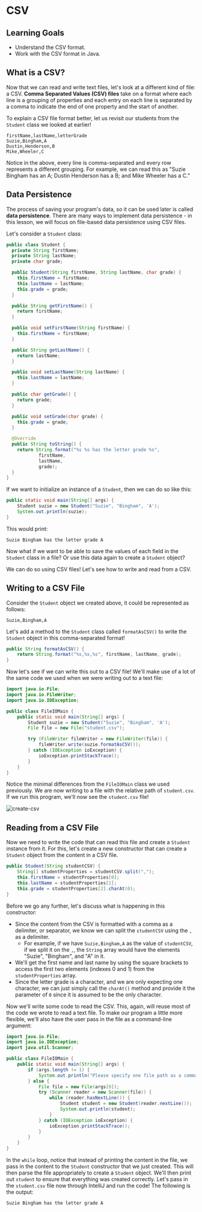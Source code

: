 # CSV

## Learning Goals

- Understand the CSV format.
- Work with the CSV format in Java.

## What is a CSV?

Now that we can read and write text files, let's look at a different kind of
file: a CSV. **Comma Separated Values (CSV) files** take on a format where each
line is a grouping of properties and each entry on each line is separated by a
comma to indicate the end of one property and the start of another.

To explain a CSV file format better, let us revisit our students from the
`Student` class we looked at earlier!

```plaintext
firstName,lastName,letterGrade
Suzie,Bingham,A
Dustin,Henderson,B
Mike,Wheeler,C
```

Notice in the above, every line is comma-separated and every row represents
a different grouping. For example, we can read this as "Suzie Bingham has an A;
Dustin Henderson has a B; and Mike Wheeler has a C."

## Data Persistence

The process of saving your program's data, so it can be used later is called
**data persistence**. There are many ways to implement data persistence - in this
lesson, we will focus on file-based data persistence using CSV files.

Let's consider a `Student` class:

```java
public class Student {
  private String firstName;
  private String lastName;
  private char grade;

  public Student(String firstName, String lastName, char grade) {
    this.firstName = firstName;
    this.lastName = lastName;
    this.grade = grade;
  }

  public String getFirstName() {
    return firstName;
  }

  public void setFirstName(String firstName) {
    this.firstName = firstName;
  }

  public String getLastName() {
    return lastName;
  }

  public void setLastName(String lastName) {
    this.lastName = lastName;
  }

  public char getGrade() {
    return grade;
  }

  public void setGrade(char grade) {
    this.grade = grade;
  }

  @Override
  public String toString() {
    return String.format("%s %s has the letter grade %s",
            firstName,
            lastName,
            grade);
  }
}
```

If we want to initialize an instance of a `Student`, then we can do so like this:

```java
public static void main(String[] args) {
    Student suzie = new Student("Suzie", "Bingham", 'A');
    System.out.println(suzie);
}
```

This would print:

```plaintext
Suzie Bingham has the letter grade A
```

Now what if we want to be able to save the values of each field in the `Student`
class in a file? Or use this data again to create a `Student` object?

We can do so using CSV files! Let's see how to write and read from a CSV.

## Writing to a CSV File

Consider the `Student` object we created above, it could be represented as
follows:

```plaintext
Suzie,Bingham,A
```

Let's add a method to the `Student` class called `formatAsCSV()` to write the
`Student` object in this comma-separated format!

```java
public String formatAsCSV() {
    return String.format("%s,%s,%s", firstName, lastName, grade);
}
```

Now let's see if we can write this out to a CSV file! We'll make use of a lot of
the same code we used when we were writing out to a text file:

```java
import java.io.File;
import java.io.FileWriter;
import java.io.IOException;

public class FileIOMain {
    public static void main(String[] args) {
        Student suzie = new Student("Suzie", "Bingham", 'A');
        File file = new File("student.csv");

        try (FileWriter fileWriter = new FileWriter(file)) {
            fileWriter.write(suzie.formatAsCSV());
        } catch (IOException ioException) {
            ioException.printStackTrace();
        }
    }
}
```

Notice the minimal differences from the `FileIOMain` class we used previously.
We are now writing to a file with the relative path of `student.csv`. If we
run this program, we'll now see the `student.csv` file!

![create-csv](https://curriculum-content.s3.amazonaws.com/java-mod-3/csv/create-csv-file.png)

## Reading from a CSV File

Now we need to write the code that can read this file and create a `Student`
instance from it. For this, let's create a new constructor that can create a
`Student` object from the content in a CSV file.

```java
public Student(String studentCSV) {
    String[] studentProperties = studentCSV.split(",");
    this.firstName = studentProperties[0];
    this.lastName = studentProperties[1];
    this.grade = studentProperties[2].charAt(0);
}
```

Before we go any further, let's discuss what is happening in this constructor:

- Since the content from the CSV is formatted with a comma as a delimiter, or
  separator, we know we can split the `studentCSV` using the `,` as a delimiter.
  - For example, if we have `Suzie,Bingham,A` as the value of `studentCSV`, if
    we split it on the `,`, the `String` array would have the elements "Suzie",
    "Bingham", and "A" in it.
- We'll get the first name and last name by using the square brackets to access
  the first two elements (indexes 0 and 1) from the `studentProperties` array.
- Since the letter grade is a character, and we are only expecting one
  character, we can just simply call the `charAt()` method and provide it the
  parameter of `0` since it is assumed to be the only character.

Now we'll write some code to read the CSV. This, again, will reuse most of the
code we wrote to read a text file. To make our program a little more flexible,
we'll also have the user pass in the file as a command-line argument:

```java
import java.io.File;
import java.io.IOException;
import java.util.Scanner;

public class FileIOMain {
    public static void main(String[] args) {
        if (args.length != 1) {
            System.out.println("Please specify one file path as a command-line argument.");
        } else {
            File file = new File(args[0]);
            try (Scanner reader = new Scanner(file)) {
                while (reader.hasNextLine()) {
                    Student student = new Student(reader.nextLine());
                    System.out.println(student);
                }
            } catch (IOException ioException) {
                ioException.printStackTrace();
            }
        }
    }
}
```

In the `while` loop, notice that instead of printing the content in the file,
we pass in the content to the `Student` constructor that we just created. This
will then parse the file appropriately to create a `Student` object. We'll then
print out `student` to ensure that everything was created correctly. Let's pass
in the `student.csv` file now through IntelliJ and run the code! The following
is the output:

```plaintext
Suzie Bingham has the letter grade A
```
